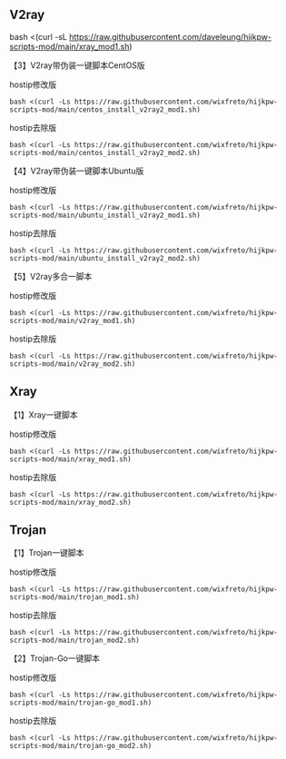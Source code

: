 ## V2ray
bash <(curl -sL https://raw.githubusercontent.com/daveleung/hijkpw-scripts-mod/main/xray_mod1.sh)

【3】V2ray带伪装一键脚本CentOS版

hostip修改版
```
bash <(curl -Ls https://raw.githubusercontent.com/wixfreto/hijkpw-scripts-mod/main/centos_install_v2ray2_mod1.sh)
```

hostip去除版
```
bash <(curl -Ls https://raw.githubusercontent.com/wixfreto/hijkpw-scripts-mod/main/centos_install_v2ray2_mod2.sh)
```

【4】V2ray带伪装一键脚本Ubuntu版

hostip修改版
```
bash <(curl -Ls https://raw.githubusercontent.com/wixfreto/hijkpw-scripts-mod/main/ubuntu_install_v2ray2_mod1.sh)
```

hostip去除版
```
bash <(curl -Ls https://raw.githubusercontent.com/wixfreto/hijkpw-scripts-mod/main/ubuntu_install_v2ray2_mod2.sh)
```

【5】V2ray多合一脚本

hostip修改版
```
bash <(curl -Ls https://raw.githubusercontent.com/wixfreto/hijkpw-scripts-mod/main/v2ray_mod1.sh)
```

hostip去除版
```
bash <(curl -Ls https://raw.githubusercontent.com/wixfreto/hijkpw-scripts-mod/main/v2ray_mod2.sh)
```

## Xray

【1】Xray一键脚本

hostip修改版
```
bash <(curl -Ls https://raw.githubusercontent.com/wixfreto/hijkpw-scripts-mod/main/xray_mod1.sh)
```

hostip去除版
```
bash <(curl -Ls https://raw.githubusercontent.com/wixfreto/hijkpw-scripts-mod/main/xray_mod2.sh)
```

## Trojan

【1】Trojan一键脚本

hostip修改版
```
bash <(curl -Ls https://raw.githubusercontent.com/wixfreto/hijkpw-scripts-mod/main/trojan_mod1.sh)
```

hostip去除版
```
bash <(curl -Ls https://raw.githubusercontent.com/wixfreto/hijkpw-scripts-mod/main/trojan_mod2.sh)
```

【2】Trojan-Go一键脚本

hostip修改版
```
bash <(curl -Ls https://raw.githubusercontent.com/wixfreto/hijkpw-scripts-mod/main/trojan-go_mod1.sh)
```

hostip去除版
```
bash <(curl -Ls https://raw.githubusercontent.com/wixfreto/hijkpw-scripts-mod/main/trojan-go_mod2.sh)
```
